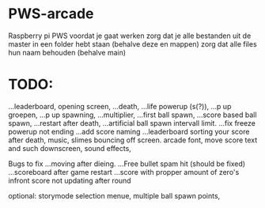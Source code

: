 # PWS-arcade
Raspberry pi PWS 
voordat je gaat werken zorg dat je alle bestanden uit de master in een folder hebt staan (behalve deze en mappen)
zorg dat alle files hun naam behouden (behalve main)

# TODO:
...leaderboard,
opening screen,
...death,
...life powerup (s(?)),
...p up groepen,
...p up spawning,
...multiplier,
...first ball spawn,
...score based ball spawn,
...restart after death,
...artificial ball spawn intervall limit.
...fix freeze powerup not ending
...add score naming
...leaderboard sorting
your score after death,
music,
slimes bouncing off screen. 
arcade font,
move score text and such downscreen,
sound effects,

Bugs to fix
...moving after dieing.
...Free bullet spam hit (should be fixed)
...scoreboard after game restart
...score with propper amount of zero's infront
score not updating after round

optional:
storymode
selection menue,
multiple ball spawn points,
